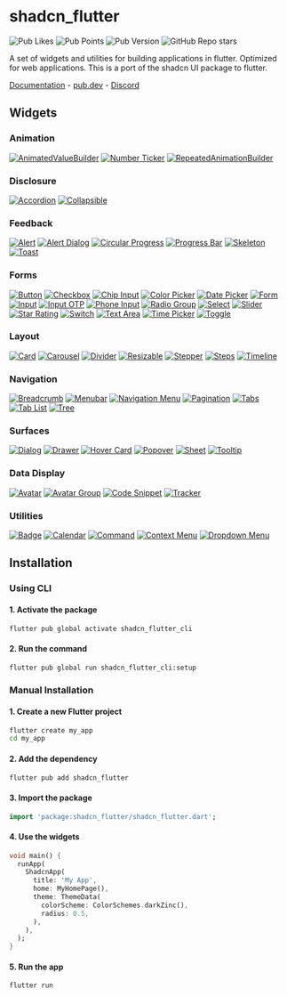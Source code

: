 # shadcn_flutter
![Pub Likes](https://img.shields.io/pub/likes/shadcn_flutter)
![Pub Points](https://img.shields.io/pub/points/shadcn_flutter)
![Pub Version](https://img.shields.io/pub/v/shadcn_flutter)
![GitHub Repo stars](https://img.shields.io/github/stars/sunarya-thito/shadcn_flutter)

A set of widgets and utilities for building applications in flutter.
Optimized for web applications.
This is a port of the shadcn UI package to flutter.

[Documentation](https://sunarya-thito.github.io/shadcn_flutter/) - [pub.dev](https://pub.dev/packages/shadcn_flutter) - [Discord](https://discord.gg/ZzfBPQG4sV)

## Widgets

### Animation
[![AnimatedValueBuilder](https://raw.githubusercontent.com/sunarya-thito/shadcn_flutter/master/docs_images/animatedvaluebuilder.png)](https://sunarya-thito.github.io/shadcn_flutter/#/components/animated_value_builder)
[![Number Ticker](https://raw.githubusercontent.com/sunarya-thito/shadcn_flutter/master/docs_images/number_ticker.png)](https://sunarya-thito.github.io/shadcn_flutter/#/components/number_ticker)
[![RepeatedAnimationBuilder](https://raw.githubusercontent.com/sunarya-thito/shadcn_flutter/master/docs_images/repeatedanimationbuilder.png)](https://sunarya-thito.github.io/shadcn_flutter/#/components/repeated_animation_builder)

### Disclosure
[![Accordion](https://raw.githubusercontent.com/sunarya-thito/shadcn_flutter/master/docs_images/accordion.png)](https://sunarya-thito.github.io/shadcn_flutter/#/components/accordion)
[![Collapsible](https://raw.githubusercontent.com/sunarya-thito/shadcn_flutter/master/docs_images/collapsible.png)](https://sunarya-thito.github.io/shadcn_flutter/#/components/collapsible)

### Feedback
[![Alert](https://raw.githubusercontent.com/sunarya-thito/shadcn_flutter/master/docs_images/alert.png)](https://sunarya-thito.github.io/shadcn_flutter/#/components/alert)
[![Alert Dialog](https://raw.githubusercontent.com/sunarya-thito/shadcn_flutter/master/docs_images/alert_dialog.png)](https://sunarya-thito.github.io/shadcn_flutter/#/components/alert-dialog)
[![Circular Progress](https://raw.githubusercontent.com/sunarya-thito/shadcn_flutter/master/docs_images/circular_progress.png)](https://sunarya-thito.github.io/shadcn_flutter/#/components/circular-progress)
[![Progress Bar](https://raw.githubusercontent.com/sunarya-thito/shadcn_flutter/master/docs_images/progress.png)](https://sunarya-thito.github.io/shadcn_flutter/#/components/progress)
[![Skeleton](https://raw.githubusercontent.com/sunarya-thito/shadcn_flutter/master/docs_images/skeleton.png)](https://sunarya-thito.github.io/shadcn_flutter/#/components/skeleton)
[![Toast](https://raw.githubusercontent.com/sunarya-thito/shadcn_flutter/master/docs_images/toast.png)](https://sunarya-thito.github.io/shadcn_flutter/#/components/toast)

### Forms
[![Button](https://raw.githubusercontent.com/sunarya-thito/shadcn_flutter/master/docs_images/button.png)](https://sunarya-thito.github.io/shadcn_flutter/#/components/button)
[![Checkbox](https://raw.githubusercontent.com/sunarya-thito/shadcn_flutter/master/docs_images/checkbox.png)](https://sunarya-thito.github.io/shadcn_flutter/#/components/checkbox)
[![Chip Input](https://raw.githubusercontent.com/sunarya-thito/shadcn_flutter/master/docs_images/chip_input.png)](https://sunarya-thito.github.io/shadcn_flutter/#/components/chip_input)
[![Color Picker](https://raw.githubusercontent.com/sunarya-thito/shadcn_flutter/master/docs_images/colorpicker.png)](https://sunarya-thito.github.io/shadcn_flutter/#/components/color-picker)
[![Date Picker](https://raw.githubusercontent.com/sunarya-thito/shadcn_flutter/master/docs_images/datepicker.png)](https://sunarya-thito.github.io/shadcn_flutter/#/components/date_picker)
[![Form](https://raw.githubusercontent.com/sunarya-thito/shadcn_flutter/master/docs_images/form.png)](https://sunarya-thito.github.io/shadcn_flutter/#/components/form)
[![Input](https://raw.githubusercontent.com/sunarya-thito/shadcn_flutter/master/docs_images/input.png)](https://sunarya-thito.github.io/shadcn_flutter/#/components/input)
[![Input OTP](https://raw.githubusercontent.com/sunarya-thito/shadcn_flutter/master/docs_images/inputotp.png)](https://sunarya-thito.github.io/shadcn_flutter/#/components/input_otp)
[![Phone Input](https://raw.githubusercontent.com/sunarya-thito/shadcn_flutter/master/docs_images/phone_input.png)](https://sunarya-thito.github.io/shadcn_flutter/#/components/phone_input)
[![Radio Group](https://raw.githubusercontent.com/sunarya-thito/shadcn_flutter/master/docs_images/radiogroup.png)](https://sunarya-thito.github.io/shadcn_flutter/#/components/radio_group)
[![Select](https://raw.githubusercontent.com/sunarya-thito/shadcn_flutter/master/docs_images/select.png)](https://sunarya-thito.github.io/shadcn_flutter/#/components/select)
[![Slider](https://raw.githubusercontent.com/sunarya-thito/shadcn_flutter/master/docs_images/slider.png)](https://sunarya-thito.github.io/shadcn_flutter/#/components/slider)
[![Star Rating](https://raw.githubusercontent.com/sunarya-thito/shadcn_flutter/master/docs_images/star_rating.png)](https://sunarya-thito.github.io/shadcn_flutter/#/components/star_rating)
[![Switch](https://raw.githubusercontent.com/sunarya-thito/shadcn_flutter/master/docs_images/switch.png)](https://sunarya-thito.github.io/shadcn_flutter/#/components/switch)
[![Text Area](https://raw.githubusercontent.com/sunarya-thito/shadcn_flutter/master/docs_images/textarea.png)](https://sunarya-thito.github.io/shadcn_flutter/#/components/text_area)
[![Time Picker](https://raw.githubusercontent.com/sunarya-thito/shadcn_flutter/master/docs_images/time_picker.png)](https://sunarya-thito.github.io/shadcn_flutter/#/components/time_picker)
[![Toggle](https://raw.githubusercontent.com/sunarya-thito/shadcn_flutter/master/docs_images/toggle.png)](https://sunarya-thito.github.io/shadcn_flutter/#/components/toggle)

### Layout
[![Card](https://raw.githubusercontent.com/sunarya-thito/shadcn_flutter/master/docs_images/card.png)](https://sunarya-thito.github.io/shadcn_flutter/#/components/card)
[![Carousel](https://raw.githubusercontent.com/sunarya-thito/shadcn_flutter/master/docs_images/carousel.png)](https://sunarya-thito.github.io/shadcn_flutter/#/components/carousel)
[![Divider](https://raw.githubusercontent.com/sunarya-thito/shadcn_flutter/master/docs_images/divider.png)](https://sunarya-thito.github.io/shadcn_flutter/#/components/divider)
[![Resizable](https://raw.githubusercontent.com/sunarya-thito/shadcn_flutter/master/docs_images/resizable.png)](https://sunarya-thito.github.io/shadcn_flutter/#/components/resizable)
[![Stepper](https://raw.githubusercontent.com/sunarya-thito/shadcn_flutter/master/docs_images/stepper.png)](https://sunarya-thito.github.io/shadcn_flutter/#/components/stepper)
[![Steps](https://raw.githubusercontent.com/sunarya-thito/shadcn_flutter/master/docs_images/steps.png)](https://sunarya-thito.github.io/shadcn_flutter/#/components/steps)
[![Timeline](https://raw.githubusercontent.com/sunarya-thito/shadcn_flutter/master/docs_images/timeline.png)](https://sunarya-thito.github.io/shadcn_flutter/#/components/timeline)

### Navigation
[![Breadcrumb](https://raw.githubusercontent.com/sunarya-thito/shadcn_flutter/master/docs_images/breadcrumb.png)](https://sunarya-thito.github.io/shadcn_flutter/#/components/breadcrumb)
[![Menubar](https://raw.githubusercontent.com/sunarya-thito/shadcn_flutter/master/docs_images/menubar.png)](https://sunarya-thito.github.io/shadcn_flutter/#/components/menubar)
[![Navigation Menu](https://raw.githubusercontent.com/sunarya-thito/shadcn_flutter/master/docs_images/navigation_menu.png)](https://sunarya-thito.github.io/shadcn_flutter/#/components/navigation_menu)
[![Pagination](https://raw.githubusercontent.com/sunarya-thito/shadcn_flutter/master/docs_images/pagination.png)](https://sunarya-thito.github.io/shadcn_flutter/#/components/pagination)
[![Tabs](https://raw.githubusercontent.com/sunarya-thito/shadcn_flutter/master/docs_images/tabs.png)](https://sunarya-thito.github.io/shadcn_flutter/#/components/tabs)
[![Tab List](https://raw.githubusercontent.com/sunarya-thito/shadcn_flutter/master/docs_images/tablist.png)](https://sunarya-thito.github.io/shadcn_flutter/#/components/tab_list)
[![Tree](https://raw.githubusercontent.com/sunarya-thito/shadcn_flutter/master/docs_images/tree.png)](https://sunarya-thito.github.io/shadcn_flutter/#/components/tree)

### Surfaces
[![Dialog](https://raw.githubusercontent.com/sunarya-thito/shadcn_flutter/master/docs_images/dialog.png)](https://sunarya-thito.github.io/shadcn_flutter/#/components/dialog)
[![Drawer](https://raw.githubusercontent.com/sunarya-thito/shadcn_flutter/master/docs_images/drawer.png)](https://sunarya-thito.github.io/shadcn_flutter/#/components/drawer)
[![Hover Card](https://raw.githubusercontent.com/sunarya-thito/shadcn_flutter/master/docs_images/hover_card.png)](https://sunarya-thito.github.io/shadcn_flutter/#/components/hover_card)
[![Popover](https://raw.githubusercontent.com/sunarya-thito/shadcn_flutter/master/docs_images/popover.png)](https://sunarya-thito.github.io/shadcn_flutter/#/components/popover)
[![Sheet](https://raw.githubusercontent.com/sunarya-thito/shadcn_flutter/master/docs_images/sheet.png)](https://sunarya-thito.github.io/shadcn_flutter/#/components/sheet)
[![Tooltip](https://raw.githubusercontent.com/sunarya-thito/shadcn_flutter/master/docs_images/tooltip.png)](https://sunarya-thito.github.io/shadcn_flutter/#/components/tooltip)

### Data Display
[![Avatar](https://raw.githubusercontent.com/sunarya-thito/shadcn_flutter/master/docs_images/avatar.png)](https://sunarya-thito.github.io/shadcn_flutter/#/components/avatar)
[![Avatar Group](https://raw.githubusercontent.com/sunarya-thito/shadcn_flutter/master/docs_images/avatar_group.png)](https://sunarya-thito.github.io/shadcn_flutter/#/components/avatar_group)
[![Code Snippet](https://raw.githubusercontent.com/sunarya-thito/shadcn_flutter/master/docs_images/codesnippet.png)](https://sunarya-thito.github.io/shadcn_flutter/#/components/code-snippet)
[![Tracker](https://raw.githubusercontent.com/sunarya-thito/shadcn_flutter/master/docs_images/tracker.png)](https://sunarya-thito.github.io/shadcn_flutter/#/components/tracker)

### Utilities
[![Badge](https://raw.githubusercontent.com/sunarya-thito/shadcn_flutter/master/docs_images/badge.png)](https://sunarya-thito.github.io/shadcn_flutter/#/components/badge)
[![Calendar](https://raw.githubusercontent.com/sunarya-thito/shadcn_flutter/master/docs_images/calendar.png)](https://sunarya-thito.github.io/shadcn_flutter/#/components/calendar)
[![Command](https://raw.githubusercontent.com/sunarya-thito/shadcn_flutter/master/docs_images/command.png)](https://sunarya-thito.github.io/shadcn_flutter/#/components/command)
[![Context Menu](https://raw.githubusercontent.com/sunarya-thito/shadcn_flutter/master/docs_images/context_menu.png)](https://sunarya-thito.github.io/shadcn_flutter/#/components/context_menu)
[![Dropdown Menu](https://raw.githubusercontent.com/sunarya-thito/shadcn_flutter/master/docs_images/dropdown_menu.png)](https://sunarya-thito.github.io/shadcn_flutter/#/components/dropdown_menu)

## Installation
### Using CLI
#### 1. Activate the package
```bash
flutter pub global activate shadcn_flutter_cli
```
#### 2. Run the command
```bash
flutter pub global run shadcn_flutter_cli:setup
```

### Manual Installation
#### 1. Create a new Flutter project
```bash
flutter create my_app
cd my_app
```
#### 2. Add the dependency
```bash
flutter pub add shadcn_flutter
```
#### 3. Import the package
```dart
import 'package:shadcn_flutter/shadcn_flutter.dart';
```
#### 4. Use the widgets
```dart
void main() {
  runApp(
    ShadcnApp(
      title: 'My App',
      home: MyHomePage(),
      theme: ThemeData(
        colorScheme: ColorSchemes.darkZinc(),
        radius: 0.5,
      ),
    ),
  );
}
```

#### 5. Run the app
```bash
flutter run
```
